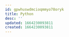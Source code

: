 ```yaml
---
id: gpwhuswdmcioqmmyo78oryk
title: Python
desc: ''
updated: 1664230093811
created: 1664230093811
---
```

